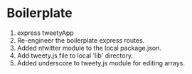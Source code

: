 # Boilerplate
1. express tweetyApp
2. Re-engineer the boilerplate express routes.
3. Added ntwitter module to the local package.json.
4. Add tweety.js file to local 'lib' directory.
5. Added underscore to tweety.js module for editing arrays.